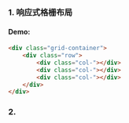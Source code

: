 ### 1. 响应式格栅布局

#### Demo:

```html
<div class="grid-container">
    <div class="row">
        <div class="col-"></div>
        <div class="col-"></div>
        <div class="col-"></div>
    </div>
</div>
```

### 2. 